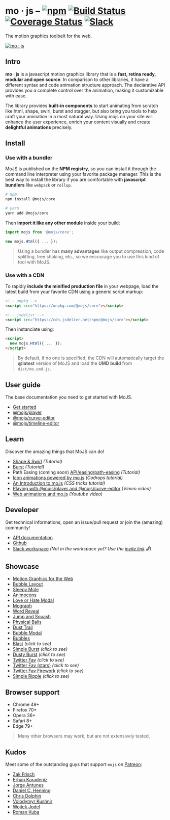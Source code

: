 # mo · js – [![npm](https://img.shields.io/npm/v/@mojs/core.svg)](https://www.npmjs.com/package/@mojs/core) [![Build Status](https://travis-ci.org/mojs/mojs.svg?branch=master)](https://travis-ci.org/mojs/mojs) [![Coverage Status](https://coveralls.io/repos/mojs/mojs/badge.svg?branch=master)](https://coveralls.io/r/mojs/mojs?branch=master) [![Slack](https://img.shields.io/badge/style-join-ff69b4.svg?label=slack)](https://join.slack.com/t/mojs/shared_invite/zt-dlyxhupt-VR7eV2uwCnvu3Cx~Yc_L9Q)

The motion graphics toolbelt for the web.

[![mo · js](logo.png "mo · js")](https://mojs.github.io/)

## Intro
**mo · js** is a javascript motion graphics library that is a **fast, retina ready, modular and open source**. In comparison to other libraries, it have a different syntax and code animation structure approach. The declarative API provides you a complete control over the animation, making it customizable with ease.

The library provides **built-in components** to start animating from scratch like html, shape, swirl, burst and stagger, but also bring you tools to help craft your animation in a most natural way. Using mojs on your site will enhance the user experience, enrich your content visually and create **delightful animations** precisely.

## Install
### Use with a bundler

MoJS is published on the **NPM registry**, so you can install it through the command line interpreter using your favorite package manager. This is the best way to install the library if you are comfortable with **javascript bundlers** like `webpack` or `rollup`.

```sh
# npm
npm install @mojs/core

# yarn
yarn add @mojs/core
```

Then **import it like any other module** inside your build:

```js
import mojs from '@mojs/core';

new mojs.Html({ ... });
```

> Using a bundler has **many advantages** like output compression, code splitting, tree shaking, etc., so we encourage you to use this kind of tool with MoJS.

### Use with a CDN

To rapidly **include the minified production file** in your webpage, load the latest build from your favorite CDN using a generic script markup:

```html
<!-- unpkg -->
<script src="https://unpkg.com/@mojs/core"></script>

<!-- jsdelivr -->
<script src="https://cdn.jsdelivr.net/npm/@mojs/core"></script>
```

Then instanciate using:

```html
<script>
  new mojs.Html({ ... });
</script>
```

> By default, if no one is specified, the CDN will automatically target the **@latest** version of MoJS and load the **UMD build** from `dist/mo.umd.js`.

## User guide
The base documentation you need to get started with MoJS.
- [Get started](https://mojs.github.io/tutorials/getting-started.html)
- [@mojs/player](https://github.com/mojs/mojs-player/)
- [@mojs/curve-editor](https://github.com/mojs/mojs-curve-editor/)
- [@mojs/timeline-editor](https://github.com/mojs/mojs-timeline-editor/)

## Learn
Discover the amazing things that MoJS can do!
- [Shape & Swirl](https://mojs.github.io/tutorials/shape-swirl/) _(Tutorial)_
- [Burst](https://mojs.github.io/tutorials/burst/) _(Tutorial)_
- Path Easing (coming soon) [API/easing/path-easing](/api/easing/path-easing.md) _(Tutorial)_
- [Icon animations powered by mo.js](https://tympanus.net/codrops/2016/02/23/icon-animations-powered-by-mo-js/) _(Codrops tutorial)_
- [An Introduction to mo.js](https://css-tricks.com/introduction-mo-js/) _(CSS tricks tutorial)_
- [Playing with @mojs/player and @mojs/curve-editor](https://vimeo.com/185587462) _(Vimeo video)_
- [Web animations and mo.js](https://www.youtube.com/watch?v=yRxWa8lXasI) _(Youtube video)_

## Developer
Get technical informations, open an issue/pull request or join the (amazing) community!
- [API documentation](/api)
- [Github](https://github.com/mojs/mojs/)
- [Slack workspace](https://mojs.slack.com) _(Not in the workspace yet? Use the [invite link](https://join.slack.com/t/mojs/shared_invite/zt-dlyxhupt-VR7eV2uwCnvu3Cx~Yc_L9Q) 🔓)_

## Showcase
- [Motion Graphics for the Web](https://codepen.io/sol0mka/full/ogOYJj/)
- [Bubble Layout](https://codepen.io/sol0mka/full/yNOage/)
- [Sleepy Mole](https://codepen.io/sol0mka/full/OyzBXR/)
- [Animocons](https://tympanus.net/Development/Animocons/)
- [Love or Hate Modal](https://codepen.io/sol0mka/full/812699ce32c9a7aeb70c9384b32a533a/)
- [Mograph](https://codepen.io/sol0mka/full/39427561a8a0b15d7896480a7d96d3d1/)
- [Word Reveal](https://codepen.io/sol0mka/full/c94452fb65dbf676b0ae8a12d4267473/)
- [Jump and Squash](https://codepen.io/sol0mka/full/pEagoL/)
- [Physical Balls](https://codepen.io/sol0mka/full/7315f4364360ec87a6655d33782702fe/)
- [Dust Trail](https://codepen.io/sol0mka/full/633e6aa52d40691cca2f2cda91650bae/)
- [Bubble Modal](https://codepen.io/sol0mka/full/3c49de2d7d0ca3e92bf5db5bf7a2687d/)
- [Bubbles](https://codepen.io/sol0mka/full/2ef10ed42ff535182c31cd1dbb81e453/)
- [Blast](https://codepen.io/sol0mka/full/699cfc8716a13e0e1c15105af2b6fb95/) _(click to see)_
- [Simple Burst](https://codepen.io/sol0mka/full/6caf96461207a5caa9226fbd2631569d/) _(click to see)_
- [Dusty Burst](https://codepen.io/sol0mka/full/03e9d8f2fbf886aa1505c61c81d782a0/) _(click to see)_
- [Twitter Fav](https://codepen.io/sol0mka/full/wWdRLk/) _(click to see)_
- [Twitter Fav (stars)](https://codepen.io/sol0mka/full/PzmAym/) _(click to see)_
- [Twitter Fav Firework](https://codepen.io/sol0mka/full/xOAKKA/) _(click to see)_
- [Simple Ripple](https://codepen.io/sol0mka/full/XKdWJg/) _(click to see)_

## Browser support
- Chrome 49+
- Firefox 70+
- Opera 36+
- Safari 8+
- Edge 79+

> Many other browsers may work, but are not extensively tested.

## Kudos
Meet some of the outstanding guys that support `mojs` on [Patreon](https://patreon.com/user?u=3219311&utm_medium=social&utm_source=twitter&utm_campaign=creatorshare):

- [Zak Frisch](https://github.com/zfrisch)
- [Erhan Karadeniz](https://twitter.com/erhankaradeniz)
- [Jorge Antunes](https://github.com/stoikerty)
- [Daniel C. Henning](https://github.com/danielsdesk)
- [Chris Dolphin](https://github.com/likethemammal)
- [Volodymyr Kushnir](https://twitter.com/VovaKushnir)
- [Wojtek Jodel]()
- [Roman Kuba](https://github.com/codebryo)
